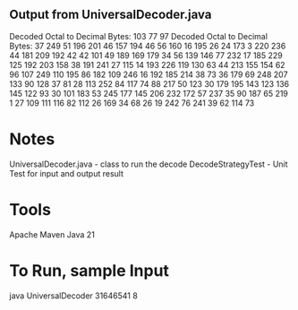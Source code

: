 

## Output from UniversalDecoder.java
Decoded Octal to Decimal Bytes: 103 77 97
Decoded Octal to Decimal Bytes: 37 249 51 196 201 46 157 194 46 56 160 16 195 26 24 173 3 220 236 44 181 209 192 42 42 101 49 189 169 179 34 56 139 146 77 232 17 185 229 125 192 203 158 38 191 241 27 115 14 193 226 119 130 63 44 213 155 154 62 96 107 249 110 195 86 182 109 246 16 192 185 214 38 73 36 179 69 248 207 133 90 128 37 81 28 113 252 84 117 74 88 217 50 123 30 179 195 143 123 136 145 122 93 30 101 183 53 245 177 145 206 232 172 57 237 35 90 187 65 219 1 27 109 111 116 82 112 26 169 34 68 26 19 242 76 241 39 62 114 73 

# Notes
UniversalDecoder.java - class to run the decode
DecodeStrategyTest - Unit Test for input and output result

# Tools
Apache Maven
Java 21

# To Run, sample Input
java UniversalDecoder 31646541 8